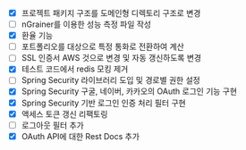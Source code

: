 
- [x] 프로젝트 패키지 구조를 도메인형 디렉토리 구조로 변경
- [ ] nGrainer를 이용한 성능 측정 파일 작성
- [x] 환율 기능
- [ ] 포트폴리오를 대상으로 특정 통화로 전환하여 계산
- [ ] SSL 인증서 AWS 것으로 변경 및 자동 갱신하도록 변경
- [x] 테스트 코드에서 redis 모킹 제거
- [ ] Spring Security 라이브러리 도입 및 경로별 권한 설정
- [x] Spring Security 구굴, 네이버, 카카오의 OAuth 로그인 기능 구현
- [x] Spring Security 기반 로그인 인증 처리 필터 구현
- [x] 액세스 토큰 갱신 리팩토링
- [ ] 로그아웃 필터 추가
- [x] OAuth API에 대한 Rest Docs 추가
